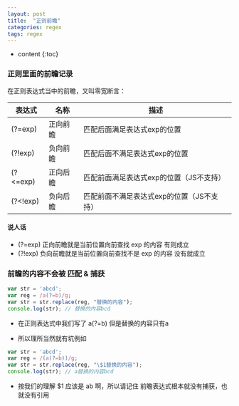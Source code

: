 ```yaml
---
layout: post
title:  "正则前瞻"
categories: regex
tags: regex
---
```


* content
{:toc}
### 正则里面的前瞻记录
在正则表达式当中的前瞻，又叫零宽断言：






|表达式	|名称	|描述|
| --- | --- | --- |
|(?=exp)|	正向前瞻|	匹配后面满足表达式exp的位置|
|(?!exp)|	负向前瞻|	匹配后面不满足表达式exp的位置|
|(?<=exp)|	正向后瞻|	匹配前面满足表达式exp的位置（JS不支持）|
|(?<!exp)|	负向后瞻|	匹配前面不满足表达式exp的位置（JS不支持）|

#### 说人话
* (?=exp) 正向前瞻就是当前位置向前查找 exp 的内容 有则成立
* (?!exp) 负向前瞻就是当前位置向前查找不是 exp 的内容 没有就成立


### 前瞻的内容不会被 匹配 & 捕获
```js
var str = 'abcd';
var reg = /a(?=b)/g;
var str = str.replace(reg, "替换的内容");
console.log(str); // 替换的内容bcd
```
* 在正则表达式中我们写了 a(?=b) 但是替换的内容只有a


* 所以理所当然就有坑例如

```js
var str = 'abcd';
var reg = /(a(?=b))/g;
var str = str.replace(reg, "\$1替换的内容");
console.log(str); // a替换的内容bcd
```

* 按我们的理解 $1 应该是 ab 啊，所以请记住 前瞻表达式根本就没有捕获，也就没有引用



